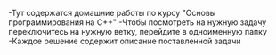 -Тут содержатся домашние работы по курсу "Основы программирования на С++"
-Чтобы посмотреть на нужную задачу переключитесь на нужную ветку, перейдите в одноименную папку
-Каждое решение содержит описание поставленной задачи

